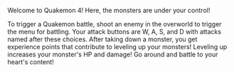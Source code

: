 Welcome to Quakemon 4! Here, the monsters are under your control!

To trigger a Quakemon battle, shoot an enemy in the overworld to trigger the menu for battling.
Your attack buttons are W, A, S, and D with attacks named after these choices.
After taking down a monster, you get experience points that contribute to leveling up your monsters!
Leveling up increases your monster's HP and damage!
Go around and battle to your heart's content!
